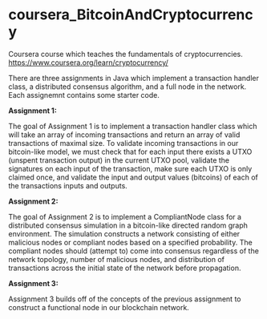 # coursera_BitcoinAndCryptocurrency
Coursera course which teaches the fundamentals of cryptocurrencies.
https://www.coursera.org/learn/cryptocurrency/

There are three assignments in Java which implement a transaction handler class, a distributed consensus algorithm, and a full node in the network. Each assignemnt contains some starter code.


<p><b>Assignment 1:</b></p>
The goal of Assignment 1 is to implement a transaction handler class which will take an array of incoming transactions and return an array of valid transactions of maximal size. To validate incoming transactions in our bitcoin-like model, we must check that for each input there exists a UTXO (unspent transaction output) in the current UTXO pool, validate the signatures on each input of the transaction, make sure each UTXO is only claimed once, and validate the input and output values (bitcoins) of each of the transactions inputs and outputs. 


<p><b>Assignment 2:</b></p>
The goal of Assignment 2 is to implement a CompliantNode class for a distributed consensus simulation in a bitcoin-like directed random graph environment. The simulation constructs a network consisting of either malicious nodes or compliant nodes based on a specified probability. The compliant nodes should (attempt to) come into consensus regardless of the network topology, number of malicious nodes, and distribution of transactions across the initial state of the network before propagation. 


<p><b>Assignment 3:</b></p>
Assignment 3 builds off of the concepts of the previous assignment to construct a functional node in our blockchain network. 
